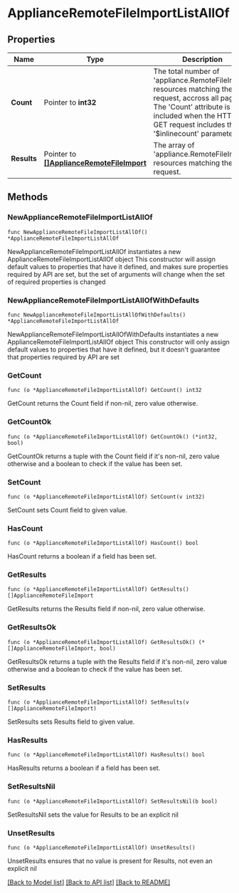 # ApplianceRemoteFileImportListAllOf

## Properties

Name | Type | Description | Notes
------------ | ------------- | ------------- | -------------
**Count** | Pointer to **int32** | The total number of &#39;appliance.RemoteFileImport&#39; resources matching the request, accross all pages. The &#39;Count&#39; attribute is included when the HTTP GET request includes the &#39;$inlinecount&#39; parameter. | [optional] 
**Results** | Pointer to [**[]ApplianceRemoteFileImport**](ApplianceRemoteFileImport.md) | The array of &#39;appliance.RemoteFileImport&#39; resources matching the request. | [optional] 

## Methods

### NewApplianceRemoteFileImportListAllOf

`func NewApplianceRemoteFileImportListAllOf() *ApplianceRemoteFileImportListAllOf`

NewApplianceRemoteFileImportListAllOf instantiates a new ApplianceRemoteFileImportListAllOf object
This constructor will assign default values to properties that have it defined,
and makes sure properties required by API are set, but the set of arguments
will change when the set of required properties is changed

### NewApplianceRemoteFileImportListAllOfWithDefaults

`func NewApplianceRemoteFileImportListAllOfWithDefaults() *ApplianceRemoteFileImportListAllOf`

NewApplianceRemoteFileImportListAllOfWithDefaults instantiates a new ApplianceRemoteFileImportListAllOf object
This constructor will only assign default values to properties that have it defined,
but it doesn't guarantee that properties required by API are set

### GetCount

`func (o *ApplianceRemoteFileImportListAllOf) GetCount() int32`

GetCount returns the Count field if non-nil, zero value otherwise.

### GetCountOk

`func (o *ApplianceRemoteFileImportListAllOf) GetCountOk() (*int32, bool)`

GetCountOk returns a tuple with the Count field if it's non-nil, zero value otherwise
and a boolean to check if the value has been set.

### SetCount

`func (o *ApplianceRemoteFileImportListAllOf) SetCount(v int32)`

SetCount sets Count field to given value.

### HasCount

`func (o *ApplianceRemoteFileImportListAllOf) HasCount() bool`

HasCount returns a boolean if a field has been set.

### GetResults

`func (o *ApplianceRemoteFileImportListAllOf) GetResults() []ApplianceRemoteFileImport`

GetResults returns the Results field if non-nil, zero value otherwise.

### GetResultsOk

`func (o *ApplianceRemoteFileImportListAllOf) GetResultsOk() (*[]ApplianceRemoteFileImport, bool)`

GetResultsOk returns a tuple with the Results field if it's non-nil, zero value otherwise
and a boolean to check if the value has been set.

### SetResults

`func (o *ApplianceRemoteFileImportListAllOf) SetResults(v []ApplianceRemoteFileImport)`

SetResults sets Results field to given value.

### HasResults

`func (o *ApplianceRemoteFileImportListAllOf) HasResults() bool`

HasResults returns a boolean if a field has been set.

### SetResultsNil

`func (o *ApplianceRemoteFileImportListAllOf) SetResultsNil(b bool)`

 SetResultsNil sets the value for Results to be an explicit nil

### UnsetResults
`func (o *ApplianceRemoteFileImportListAllOf) UnsetResults()`

UnsetResults ensures that no value is present for Results, not even an explicit nil

[[Back to Model list]](../README.md#documentation-for-models) [[Back to API list]](../README.md#documentation-for-api-endpoints) [[Back to README]](../README.md)



